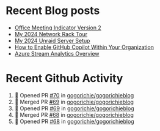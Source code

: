 # Recent Blog posts
<!-- BLOG-POST-LIST:START -->
- [Office Meeting Indicator Version 2](https://www.gogorichie.com/blog/office-meeting-indicator-v2/)
- [My 2024 Network Rack Tour](https://www.gogorichie.com/blog/my-2024-network-rack-tour/)
- [My 2024 Unraid Server Setup](https://www.gogorichie.com/blog/my-2024-unraid-server/)
- [How to Enable GitHub Copilot Within Your Organization](https://www.gogorichie.com/blog/microsoft/githubcopilot-enabling/)
- [Azure Stream Analytics Overview](https://www.gogorichie.com/blog/microsoft/azure-stream-analytics-overview/)
<!-- BLOG-POST-LIST:END -->


# Recent Github Activity
<!--START_SECTION:activity-->
1. 💪 Opened PR [#70](https://github.com/gogorichie/gogorichieblog/pull/70) in [gogorichie/gogorichieblog](https://github.com/gogorichie/gogorichieblog)
2. 🎉 Merged PR [#69](https://github.com/gogorichie/gogorichieblog/pull/69) in [gogorichie/gogorichieblog](https://github.com/gogorichie/gogorichieblog)
3. 💪 Opened PR [#69](https://github.com/gogorichie/gogorichieblog/pull/69) in [gogorichie/gogorichieblog](https://github.com/gogorichie/gogorichieblog)
4. 🎉 Merged PR [#68](https://github.com/gogorichie/gogorichieblog/pull/68) in [gogorichie/gogorichieblog](https://github.com/gogorichie/gogorichieblog)
5. 💪 Opened PR [#68](https://github.com/gogorichie/gogorichieblog/pull/68) in [gogorichie/gogorichieblog](https://github.com/gogorichie/gogorichieblog)
<!--END_SECTION:activity-->

